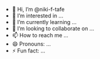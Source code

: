 - 👋 Hi, I’m @niki-f-tafe
- 👀 I’m interested in ...
- 🌱 I’m currently learning ...
- 💞️ I’m looking to collaborate on ...
- 📫 How to reach me ...
- 😄 Pronouns: ...
- ⚡ Fun fact: ...

<!---
niki-f-tafe/niki-f-tafe is a ✨ special ✨ repository because its `README.md` (this file) appears on your GitHub profile.
You can click the Preview link to take a look at your changes.
--->
